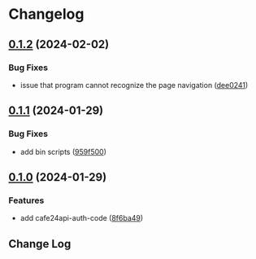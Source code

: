 # Changelog

## [0.1.2](https://github.com/shepherd231/cafe24api-client/compare/cafe24api-auth-code-getter-v0.1.1...cafe24api-auth-code-getter-v0.1.2) (2024-02-02)


### Bug Fixes

* issue that program cannot recognize the page navigation ([dee0241](https://github.com/shepherd231/cafe24api-client/commit/dee0241b2f41558e11d582b5ff3bb1c3ee41c508))

## [0.1.1](https://github.com/shepherd231/cafe24api-client/compare/cafe24api-auth-code-getter-v0.1.0...cafe24api-auth-code-getter-v0.1.1) (2024-01-29)


### Bug Fixes

* add bin scripts ([959f500](https://github.com/shepherd231/cafe24api-client/commit/959f500690f493b01622d040f6a6f3c0d64f8f89))

## [0.1.0](https://github.com/shepherd231/cafe24api-client/compare/cafe24api-auth-code-getter-v0.0.1...cafe24api-auth-code-getter-v0.1.0) (2024-01-29)


### Features

* add cafe24api-auth-code ([8f6ba49](https://github.com/shepherd231/cafe24api-client/commit/8f6ba495adb629325ef486512c211cd82a38a37e))

## Change Log
